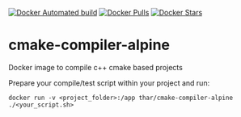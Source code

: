 [![Docker Automated build](https://img.shields.io/docker/automated/thar/cmake-compiler-alpine.svg)](https://hub.docker.com/r/thar/cmake-compiler-alpine/)
[![Docker Pulls](https://img.shields.io/docker/pulls/thar/cmake-compiler-alpine.svg)](https://hub.docker.com/r/thar/cmake-compiler-alpine/)
[![Docker Stars](https://img.shields.io/docker/stars/thar/cmake-compiler-alpine.svg)](https://hub.docker.com/r/thar/cmake-compiler-alpine/)

# cmake-compiler-alpine
Docker image to compile c++ cmake based projects

Prepare your compile/test script within your project and run:

```
docker run -v <project_folder>:/app thar/cmake-compiler-alpine ./<your_script.sh>
```
